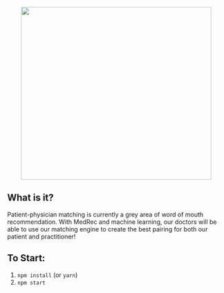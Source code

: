 <p align="center">
  <img width="440" height="400" src="http://tinyimg.io/i/lYbZ5w7.png"><br>
</p>

## What is it?
Patient-physician matching is currently a grey area of word of mouth recommendation. With MedRec and machine learning, our doctors will be able to use our matching engine to create the best pairing for both our patient and practitioner!

## To Start:
1) `npm install` (or `yarn`)
2) `npm start`


